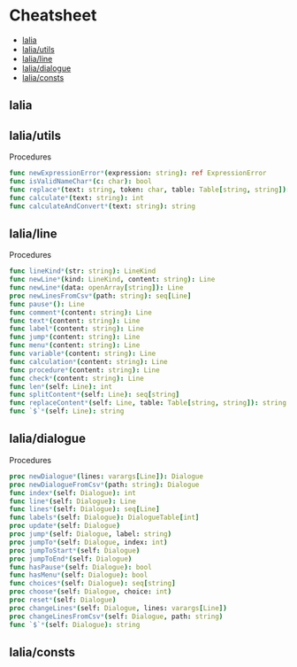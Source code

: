 # Cheatsheet

* [lalia](#lalia)
* [lalia/utils](#lalia/utils)
* [lalia/line](#lalia/line)
* [lalia/dialogue](#lalia/dialogue)
* [lalia/consts](#lalia/consts)

## lalia

## lalia/utils

Procedures

```nim
func newExpressionError*(expression: string): ref ExpressionError
func isValidNameChar*(c: char): bool
func replace*(text: string, token: char, table: Table[string, string]): string
func calculate*(text: string): int
func calculateAndConvert*(text: string): string
```

## lalia/line

Procedures

```nim
func lineKind*(str: string): LineKind
func newLine*(kind: LineKind, content: string): Line
func newLine*(data: openArray[string]): Line
proc newLinesFromCsv*(path: string): seq[Line]
func pause*(): Line
func comment*(content: string): Line
func text*(content: string): Line
func label*(content: string): Line
func jump*(content: string): Line
func menu*(content: string): Line
func variable*(content: string): Line
func calculation*(content: string): Line
func procedure*(content: string): Line
func check*(content: string): Line
func len*(self: Line): int
func splitContent*(self: Line): seq[string]
func replaceContent*(self: Line, table: Table[string, string]): string
func `$`*(self: Line): string
```

## lalia/dialogue

Procedures

```nim
proc newDialogue*(lines: varargs[Line]): Dialogue
proc newDialogueFromCsv*(path: string): Dialogue
func index*(self: Dialogue): int
func line*(self: Dialogue): Line
func lines*(self: Dialogue): seq[Line]
func labels*(self: Dialogue): DialogueTable[int]
proc update*(self: Dialogue)
proc jump*(self: Dialogue, label: string)
proc jumpTo*(self: Dialogue, index: int)
proc jumpToStart*(self: Dialogue)
proc jumpToEnd*(self: Dialogue)
func hasPause*(self: Dialogue): bool
func hasMenu*(self: Dialogue): bool
func choices*(self: Dialogue): seq[string]
proc choose*(self: Dialogue, choice: int)
proc reset*(self: Dialogue)
proc changeLines*(self: Dialogue, lines: varargs[Line])
proc changeLinesFromCsv*(self: Dialogue, path: string)
func `$`*(self: Dialogue): string
```

## lalia/consts
